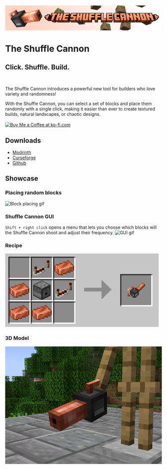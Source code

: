 ![The Shuffle Cannon](assets/banner.png)

# The Shuffle Cannon

## Click. Shuffle. Build.

<br>
<p> The Shuffle Cannon introduces a powerful new tool for builders who love variety and randomness!  
<p> With the Shuffle Cannon, you can select a set of blocks and place them randomly with a single click, 
making it easier than ever to create textured builds, natural landscapes, or chaotic designs.

<br>
<br>
<a href='https://ko-fi.com/reven02' target='_blank'>
  <img width="150px" style='border:0px;width:150px;' src='https://storage.ko-fi.com/cdn/kofi6.png?v=6' border='0' alt='Buy Me a Coffee at ko-fi.com' />
</a>

## Downloads

- [Modrinth](https://modrinth.com/mod/the-shuffle-cannon)
- [Curseforge](https://legacy.curseforge.com/minecraft/mc-mods/the-shuffle-cannon)
- [Github](https://github.com/DiegoRevenga/the-shuffle-cannon/releases)

## Showcase

### Placing random blocks
![Block placing gif](assets/block_placing_showcase.gif)

### Shuffle Cannon GUI
`Shift + right click` opens a menu that lets you choose which blocks will the Shuffle Cannon shoot and adjust their frequency.
![GUI gif](assets/gui_showcase.gif)

### Recipe
![GUI gif](assets/recipe.png)

### 3D Model
![GUI gif](assets/3d_model.png)

